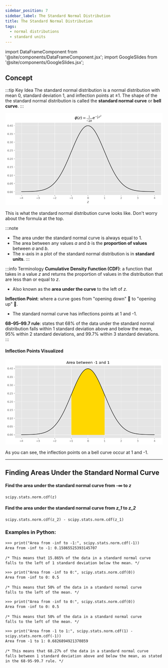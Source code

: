 ```yaml
---
sidebar_position: 7
sidebar_label: The Standard Normal Distribution
title: The Standard Normal Distribution
tags: 
  - normal distributions
  - standard units
---
```


import DataFrameComponent from '@site/components/DataFrameComponent.jsx';
import GoogleSlides from '@site/components/GoogleSlides.jsx';

## Concept

:::tip Key Idea
The standard normal distribution is a normal distribution with mean 0, standard deviation 1, and
inflection points at ±1. The shape of the the standard normal distribution is called the
**standard normal curve** or **bell curve**.
:::

![Curve](/img/statistical-inference-plots/bell-curve.png)

This is what the standard normal distribution curve looks like. Don't worry about the formula
at the top.

:::note
- The area under the standard normal curve is always equal to 1. 
- The area between any values *a* and *b* is the **proportion of values** between *a* and *b*.
- The x-axis in a plot of the standard normal distribution is in **standard units**.
:::

:::info Terminology
**Cumulative Density Function (CDF)**: a function that takes in a value *z* and returns the proportion of values in the distribution that are less than or equal to *z*.
- Also known as the **area under the curve** to the left of *z*.

**Inflection Point**: where a curve goes from "opening down" 🙁 to "opening up" 🙂.
- The standard normal curve has inflections points at 1 and -1.

**68–95–99.7 rule**: states that 68% of the data under the standard normal distribution falls within 1 standard deviation above and below the mean,
95% within 2 standard deviations, and 99.7% within 3 standard deviations.
:::

#### Inflection Points Visualized

![Curve](/img/statistical-inference-plots/inflection-points.png)

As you can see, the inflection points on a bell curve occur at 1 and -1.

---

## Finding Areas Under the Standard Normal Curve

#### Find the area under the standard normal curve from -∞ to *z*

`scipy.stats.norm.cdf(z)`

#### Find the area under the standard normal curve from *z_1* to *z_2*

`scipy.stats.norm.cdf(z_2) - scipy.stats.norm.cdf(z_1)`

### Examples in Python:

```
>>> print("Area from -inf to -1:", scipy.stats.norm.cdf(-1))
Area from -inf to -1: 0.15865525393145707

/* This means that 15.865% of the data in a standard normal curve 
falls to the left of 1 standard deviation below the mean. */
```

```
>>> print("Area from -inf to 0:", scipy.stats.norm.cdf(0))
Area from -inf to 0: 0.5

/* This means that 50% of the data in a standard normal curve 
falls to the left of the mean. */
```

```
>>> print("Area from -inf to 0:", scipy.stats.norm.cdf(0))
Area from -inf to 0: 0.5

/* This means that 50% of the data in a standard normal curve 
falls to the left of the mean. */
```

```
>>> print("Area from -1 to 1:", scipy.stats.norm.cdf(1) - scipy.stats.norm.cdf(-1))
Area from -1 to 1: 0.6826894921370859

/* This means that 68.27% of the data in a standard normal curve 
falls between 1 standard deviation above and below the mean, as stated
in the 68-95-99.7 rule. */
```










